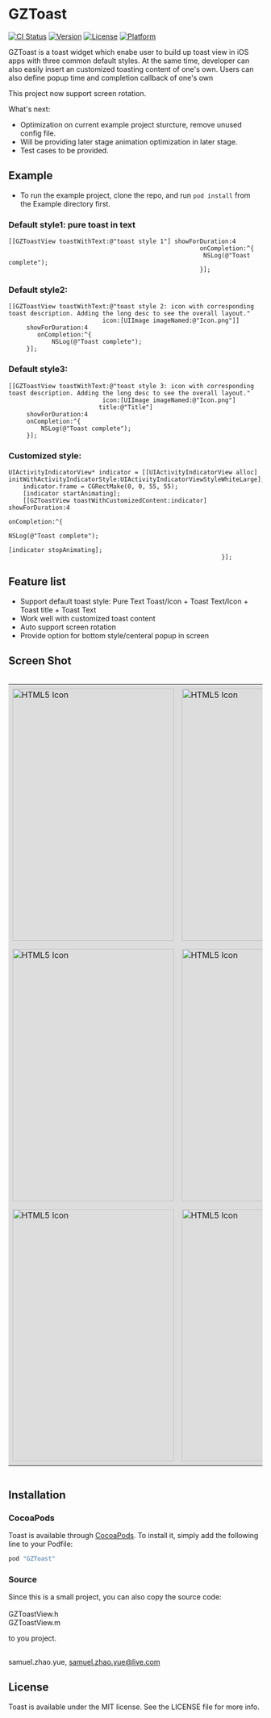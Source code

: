 # GZToast

[![CI Status](https://travis-ci.org/SamuelZhaoY/iOS-ToastWidget.svg?branch=master)](https://travis-ci.org/SamuelZhaoY/iOS-ToastWidget.svg?branch=master)
[![Version](https://img.shields.io/cocoapods/v/Toast.svg?style=flat)](http://cocoapods.org/pods/GZToast)
[![License](https://img.shields.io/cocoapods/l/Toast.svg?style=flat)](http://cocoapods.org/pods/GZToast)
[![Platform](https://img.shields.io/cocoapods/p/Toast.svg?style=flat)](http://cocoapods.org/pods/GZToast)

GZToast is a toast widget which enabe user to build up toast view in iOS apps with three common default styles. At the same time, developer can also easily insert an customized toasting content of one's own. Users can also define popup time and completion callback of one's own <br/>

This project now support screen rotation. <br/>

What's next: <br/>
- Optimization on current example project sturcture, remove unused config file.<br/>
- Will be providing later stage animation optimization in later stage.<br/>
- Test cases to be provided.<br/>

## Example

- To run the example project, clone the repo, and run `pod install` from the Example directory first.

### Default style1: pure toast in text

```objc
[[GZToastView toastWithText:@"toast style 1"] showForDuration:4
                                                     onCompletion:^{
                                                      NSLog(@"Toast complete");
                                                     }];
```

### Default style2:

```objc
[[GZToastView toastWithText:@"toast style 2: icon with corresponding toast description. Adding the long desc to see the overall layout."
                          icon:[UIImage imageNamed:@"Icon.png"]]
     showForDuration:4
        onCompletion:^{
            NSLog(@"Toast complete");
     }];
```

### Default style3:
```objc
[[GZToastView toastWithText:@"toast style 3: icon with corresponding toast description. Adding the long desc to see the overall layout."
                          icon:[UIImage imageNamed:@"Icon.png"]
                         title:@"Title"]
     showForDuration:4
     onCompletion:^{
         NSLog(@"Toast complete");
     }];
```

### Customized style:
```objc
UIActivityIndicatorView* indicator = [[UIActivityIndicatorView alloc] initWithActivityIndicatorStyle:UIActivityIndicatorViewStyleWhiteLarge];
    indicator.frame = CGRectMake(0, 0, 55, 55);
    [indicator startAnimating];
    [[GZToastView toastWithCustomizedContent:indicator] showForDuration:4
                                                           onCompletion:^{
                                                               NSLog(@"Toast complete");
                                                               [indicator stopAnimating];
                                                           }];
```

## Feature list

- Support default toast style: Pure Text Toast/Icon + Toast Text/Icon + Toast title + Toast Text
- Work well with customized toast content
- Auto support screen rotation
- Provide option for bottom style/centeral popup in screen

## Screen Shot

<div style="border:none;overflow:auto;max-width:800px">
<table style="border:none;width:640px;table-layout:fixed"> 
<tr style="border:none;padding:8px;background-color:#dddddd">
    <td style="border:none;padding:8px"><img src="https://cloud.githubusercontent.com/assets/8198256/17829286/e85aad3e-66dc-11e6-8f46-26e465452a99.png" alt="HTML5 Icon" width="320px" height="500px"></td>
	<td style="border:none;padding:8px"><img src="https://cloud.githubusercontent.com/assets/8198256/17829289/ea0ded30-66dc-11e6-90e5-b5b35b06a278.png" alt="HTML5 Icon" width="320px" height="500px"></td>
</tr>
<tr style="border:none;padding:8px;background-color:#dddddd">
	<td style="border:none;padding:8px"><img src="https://cloud.githubusercontent.com/assets/8198256/17829303/34e0146e-66dd-11e6-9e3f-2c7973520704.png" alt="HTML5 Icon" width="320px" height="500px"></td>
	  <td style="border:none;padding:8px"><img src="https://cloud.githubusercontent.com/assets/8198256/17829287/e93eea3a-66dc-11e6-86ac-ae49fc000900.png" alt="HTML5 Icon" width="320px" height="500px"></td>
</tr>
<tr style="border:none;padding:8px;background-color:#dddddd">
	<td style="border:none;padding:8px"><img src="https://cloud.githubusercontent.com/assets/8198256/17829291/ea235968-66dc-11e6-8afe-14ddc404a782.png" alt="HTML5 Icon" width="320px" height="500px"></td>
	<td style="border:none;padding:8px"><img src="https://cloud.githubusercontent.com/assets/8198256/17829288/e96b1b5a-66dc-11e6-84fc-9c5cc8e2cf47.png" alt="HTML5 Icon" width="320px" height="500px"></td>
</tr>

</table>
</div>

## Installation

### CocoaPods

Toast is available through [CocoaPods](http://cocoapods.org). To install
it, simply add the following line to your Podfile:

```ruby
pod "GZToast"
```

### Source

Since this is a small project, you can also copy the source code: <br/>
<br/>
GZToastView.h <br/>
GZToastView.m <br/>

to you project.

## 

samuel.zhao.yue, samuel.zhao.yue@live.com

## License

Toast is available under the MIT license. See the LICENSE file for more info.
